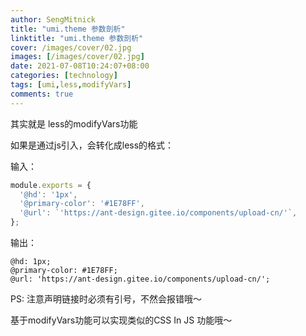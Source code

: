 ```yaml
---
author: SengMitnick
title: "umi.theme 参数剖析"
linktitle: "umi.theme 参数剖析"
cover: /images/cover/02.jpg
images: [/images/cover/02.jpg]
date: 2021-07-08T10:24:07+08:00
categories: [technology]
tags: [umi,less,modifyVars]
comments: true
---
```


其实就是 less的modifyVars功能

如果是通过js引入，会转化成less的格式：

输入：

``` js
module.exports = {
  '@hd': '1px',
  '@primary-color': '#1E78FF',
  '@url': `'https://ant-design.gitee.io/components/upload-cn/'`,
};
```

输出：

``` less
@hd: 1px;
@primary-color: #1E78FF;
@url: 'https://ant-design.gitee.io/components/upload-cn/';
```

PS: 注意声明链接时必须有引号，不然会报错哦～

基于modifyVars功能可以实现类似的CSS In JS 功能哦～
